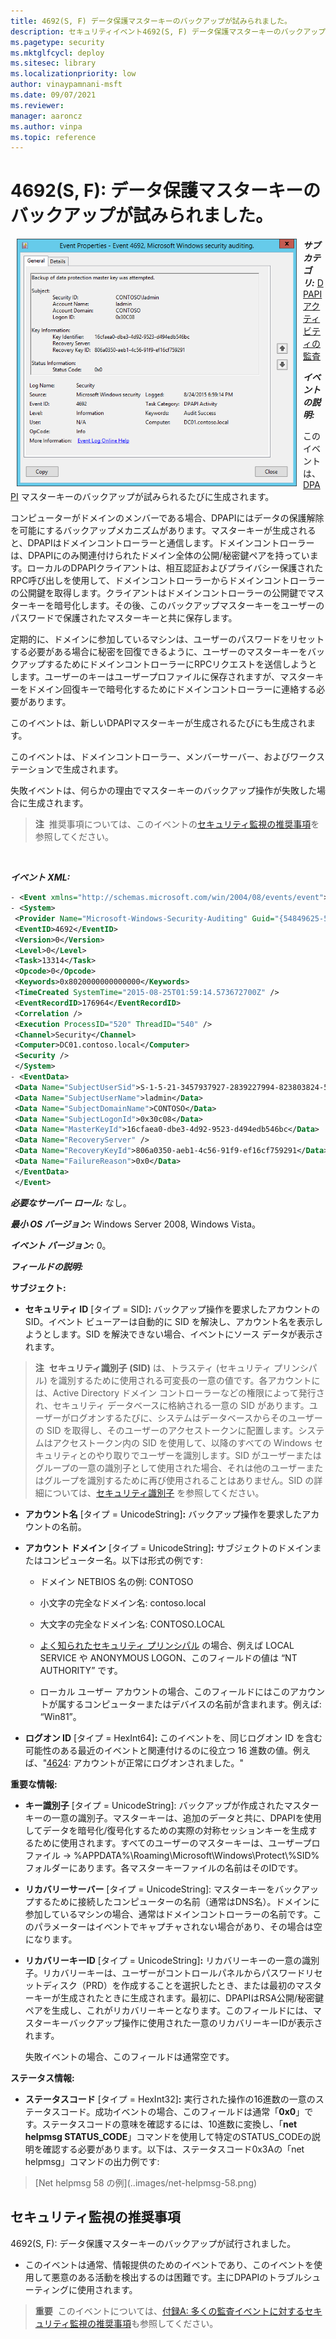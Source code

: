 ```yaml
---
title: 4692(S, F) データ保護マスターキーのバックアップが試みられました。
description: セキュリティイベント4692(S, F) データ保護マスターキーのバックアップが試みられましたについて説明します。
ms.pagetype: security
ms.mktglfcycl: deploy
ms.sitesec: library
ms.localizationpriority: low
author: vinaypamnani-msft
ms.date: 09/07/2021
ms.reviewer: 
manager: aaroncz
ms.author: vinpa
ms.topic: reference
---
```


# 4692(S, F): データ保護マスターキーのバックアップが試みられました。


<img src="images/event-4692.png" alt="Event 4692 illustration" width="448" height="396" hspace="10" align="left" />

***サブカテゴリ:***&nbsp;[DPAPI アクティビティの監査](audit-dpapi-activity.md)

***イベントの説明:***

このイベントは、[DPAPI](/previous-versions/ms995355(v=msdn.10)) マスターキーのバックアップが試みられるたびに生成されます。

コンピューターがドメインのメンバーである場合、DPAPIにはデータの保護解除を可能にするバックアップメカニズムがあります。マスターキーが生成されると、DPAPIはドメインコントローラーと通信します。ドメインコントローラーは、DPAPIにのみ関連付けられたドメイン全体の公開/秘密鍵ペアを持っています。ローカルのDPAPIクライアントは、相互認証およびプライバシー保護されたRPC呼び出しを使用して、ドメインコントローラーからドメインコントローラーの公開鍵を取得します。クライアントはドメインコントローラーの公開鍵でマスターキーを暗号化します。その後、このバックアップマスターキーをユーザーのパスワードで保護されたマスターキーと共に保存します。

定期的に、ドメインに参加しているマシンは、ユーザーのパスワードをリセットする必要がある場合に秘密を回復できるように、ユーザーのマスターキーをバックアップするためにドメインコントローラーにRPCリクエストを送信しようとします。ユーザーのキーはユーザープロファイルに保存されますが、マスターキーをドメイン回復キーで暗号化するためにドメインコントローラーに連絡する必要があります。

このイベントは、新しいDPAPIマスターキーが生成されるたびにも生成されます。

このイベントは、ドメインコントローラー、メンバーサーバー、およびワークステーションで生成されます。

失敗イベントは、何らかの理由でマスターキーのバックアップ操作が失敗した場合に生成されます。

> **注**&nbsp;&nbsp;推奨事項については、このイベントの[セキュリティ監視の推奨事項](#security-monitoring-recommendations)を参照してください。

<br clear="all">

***イベント XML:***
```xml
- <Event xmlns="http://schemas.microsoft.com/win/2004/08/events/event">
- <System>
 <Provider Name="Microsoft-Windows-Security-Auditing" Guid="{54849625-5478-4994-A5BA-3E3B0328C30D}" /> 
 <EventID>4692</EventID> 
 <Version>0</Version> 
 <Level>0</Level> 
 <Task>13314</Task> 
 <Opcode>0</Opcode> 
 <Keywords>0x8020000000000000</Keywords> 
 <TimeCreated SystemTime="2015-08-25T01:59:14.573672700Z" /> 
 <EventRecordID>176964</EventRecordID> 
 <Correlation /> 
 <Execution ProcessID="520" ThreadID="540" /> 
 <Channel>Security</Channel> 
 <Computer>DC01.contoso.local</Computer> 
 <Security /> 
 </System>
- <EventData>
 <Data Name="SubjectUserSid">S-1-5-21-3457937927-2839227994-823803824-500</Data> 
 <Data Name="SubjectUserName">ladmin</Data> 
 <Data Name="SubjectDomainName">CONTOSO</Data> 
 <Data Name="SubjectLogonId">0x30c08</Data> 
 <Data Name="MasterKeyId">16cfaea0-dbe3-4d92-9523-d494edb546bc</Data> 
 <Data Name="RecoveryServer" /> 
 <Data Name="RecoveryKeyId">806a0350-aeb1-4c56-91f9-ef16cf759291</Data> 
 <Data Name="FailureReason">0x0</Data> 
 </EventData>
 </Event>

```

***必要なサーバー ロール:*** なし。

***最小 OS バージョン:*** Windows Server 2008, Windows Vista。

***イベント バージョン:*** 0。

***フィールドの説明:***

**サブジェクト:**

-   **セキュリティ ID** \[タイプ = SID\]**:** バックアップ操作を要求したアカウントの SID。イベント ビューアーは自動的に SID を解決し、アカウント名を表示しようとします。SID を解決できない場合、イベントにソース データが表示されます。

> **注**&nbsp;&nbsp;**セキュリティ識別子 (SID)** は、トラスティ (セキュリティ プリンシパル) を識別するために使用される可変長の一意の値です。各アカウントには、Active Directory ドメイン コントローラーなどの権限によって発行され、セキュリティ データベースに格納される一意の SID があります。ユーザーがログオンするたびに、システムはデータベースからそのユーザーの SID を取得し、そのユーザーのアクセストークンに配置します。システムはアクセストークン内の SID を使用して、以降のすべての Windows セキュリティとのやり取りでユーザーを識別します。SID がユーザーまたはグループの一意の識別子として使用された場合、それは他のユーザーまたはグループを識別するために再び使用されることはありません。SID の詳細については、[セキュリティ識別子](/windows/access-protection/access-control/security-identifiers) を参照してください。

-   **アカウント名** \[タイプ = UnicodeString\]**:** バックアップ操作を要求したアカウントの名前。

-   **アカウント ドメイン** \[タイプ = UnicodeString\]**:** サブジェクトのドメインまたはコンピューター名。以下は形式の例です:

    -   ドメイン NETBIOS 名の例: CONTOSO

    -   小文字の完全なドメイン名: contoso.local

    -   大文字の完全なドメイン名: CONTOSO.LOCAL

    -   [よく知られたセキュリティ プリンシパル](/windows/security/identity-protection/access-control/security-identifiers) の場合、例えば LOCAL SERVICE や ANONYMOUS LOGON、このフィールドの値は “NT AUTHORITY” です。

    -   ローカル ユーザー アカウントの場合、このフィールドにはこのアカウントが属するコンピューターまたはデバイスの名前が含まれます。例えば: “Win81”。

-   **ログオン ID** \[タイプ = HexInt64\]**:** このイベントを、同じログオン ID を含む可能性のある最近のイベントと関連付けるのに役立つ 16 進数の値。例えば、"[4624](event-4624.md): アカウントが正常にログオンされました。"

**重要な情報:**

-   **キー識別子** \[タイプ = UnicodeString\]: バックアップが作成されたマスターキーの一意の識別子。マスターキーは、追加のデータと共に、DPAPIを使用してデータを暗号化/復号化するための実際の対称セッションキーを生成するために使用されます。すべてのユーザーのマスターキーは、ユーザープロファイル -> %APPDATA%\\Roaming\\Microsoft\\Windows\\Protect\\%SID% フォルダーにあります。各マスターキーファイルの名前はそのIDです。

-   **リカバリーサーバー** \[タイプ = UnicodeString\]: マスターキーをバックアップするために接続したコンピューターの名前（通常はDNS名）。ドメインに参加しているマシンの場合、通常はドメインコントローラーの名前です。このパラメーターはイベントでキャプチャされない場合があり、その場合は空になります。

-   **リカバリーキーID** \[タイプ = UnicodeString\]**:** リカバリーキーの一意の識別子。リカバリーキーは、ユーザーがコントロールパネルからパスワードリセットディスク（PRD）を作成することを選択したとき、または最初のマスターキーが生成されたときに生成されます。最初に、DPAPIはRSA公開/秘密鍵ペアを生成し、これがリカバリーキーとなります。このフィールドには、マスターキーバックアップ操作に使用された一意のリカバリーキーIDが表示されます。

    失敗イベントの場合、このフィールドは通常空です。

**ステータス情報:**

-   **ステータスコード** \[タイプ = HexInt32\]**:** 実行された操作の16進数の一意のステータスコード。成功イベントの場合、このフィールドは通常「**0x0**」です。ステータスコードの意味を確認するには、10進数に変換し、「**net helpmsg STATUS\_CODE**」コマンドを使用して特定のSTATUS\_CODEの説明を確認する必要があります。以下は、ステータスコード0x3Aの「net helpmsg」コマンドの出力例です:

> \[Net helpmsg 58 の例](..images/net-helpmsg-58.png)

## セキュリティ監視の推奨事項

4692(S, F): データ保護マスターキーのバックアップが試行されました。

-   このイベントは通常、情報提供のためのイベントであり、このイベントを使用して悪意のある活動を検出するのは困難です。主にDPAPIのトラブルシューティングに使用されます。

> **重要**&nbsp;&nbsp;このイベントについては、[付録A: 多くの監査イベントに対するセキュリティ監視の推奨事項](appendix-a-security-monitoring-recommendations-for-many-audit-events.md)も参照してください。
